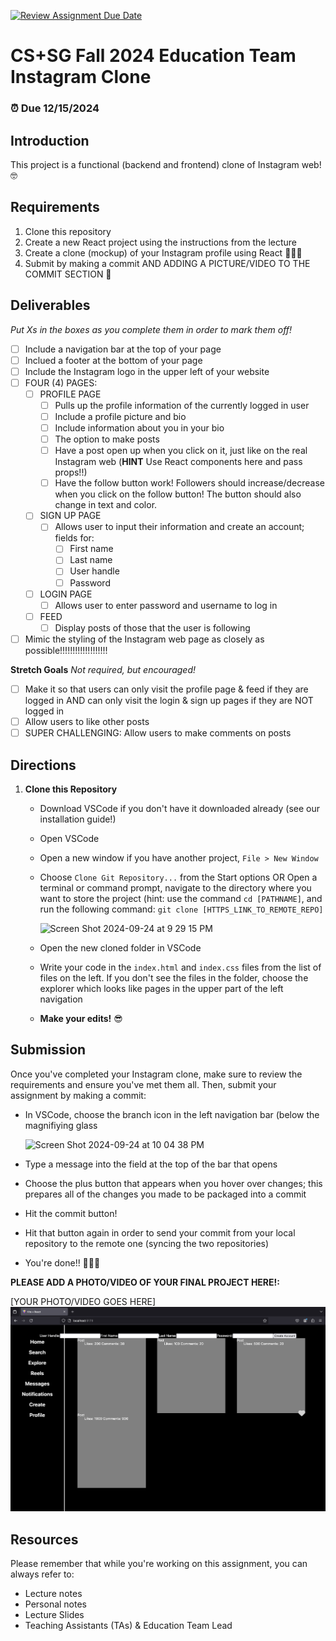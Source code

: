 [![Review Assignment Due Date](https://classroom.github.com/assets/deadline-readme-button-22041afd0340ce965d47ae6ef1cefeee28c7c493a6346c4f15d667ab976d596c.svg)](https://classroom.github.com/a/U7zKSaZp)
# CS+SG Fall 2024 Education Team Instagram Clone
### ⏰ Due 12/15/2024 

## Introduction
This project is a functional (backend and frontend) clone of Instagram web! 🤓

## Requirements
1. Clone this repository
2. Create a new React project using the instructions from the lecture
3. Create a clone (mockup) of your Instagram profile using React 👩🏾‍💻
4. Submit by making a commit AND ADDING A PICTURE/VIDEO TO THE COMMIT SECTION 🥳

## Deliverables
_Put Xs in the boxes as you complete them in order to mark them off!_ 

- [ ] Include a navigation bar at the top of your page
- [ ] Inclued a footer at the bottom of your page
- [ ] Include the Instagram logo in the upper left of your website
- [ ] FOUR (4) PAGES:
  - [ ] PROFILE PAGE
    - [ ] Pulls up the profile information of the currently logged in user
    - [ ] Include a profile picture and bio
    - [ ] Include information about you in your bio
    - [ ] The option to make posts 
    - [ ] Have a post open up when you click on it, just like on the real Instagram web (**HINT** Use React components here and pass props!!)
    - [ ] Have the follow button work! Followers should increase/decrease when you click on the follow button! The button should also change in text and color.
  - [ ] SIGN UP PAGE
    - [ ] Allows user to input their information and create an account; fields for:
      - [ ] First name
      - [ ] Last name
      - [ ] User handle
      - [ ] Password 
  - [ ] LOGIN PAGE
      - [ ] Allows user to enter password and username to log in
  - [ ] FEED
    - [ ] Display posts of those that the user is following
- [ ] Mimic the styling of the Instagram web page as closely as possible!!!!!!!!!!!!!!!!!!!

**Stretch Goals**
_Not required, but encouraged!_
- [ ] Make it so that users can only visit the profile page & feed if they are logged in AND can only visit the login & sign up pages if they are NOT logged in
- [ ] Allow users to like other posts
- [ ] SUPER CHALLENGING: Allow users to make comments on posts

## Directions
1. **Clone this Repository**
   - Download VSCode if you don't have it downloaded already (see our installation guide!)
   - Open VSCode
   - Open a new window if you have another project, `File > New Window`
   - Choose `Clone Git Repository...` from the Start options OR Open a terminal or command prompt, navigate to the directory where you want to store the project (hint: use the command `cd [PATHNAME]`, and run the following command: `git clone [HTTPS_LINK_TO_REMOTE_REPO]`
     
     ![Screen Shot 2024-09-24 at 9 29 15 PM](https://github.com/user-attachments/assets/14a68cc0-ef89-4203-8923-3068dbbd00ea)

   - Open the new cloned folder in VSCode
   - Write your code in the `index.html` and `index.css` files from the list of files on the left. If you don't see the files in the folder, choose the explorer which looks like pages in the upper part of the left navigation
   - **Make your edits!** 😎
   
## Submission
Once you've completed your Instagram clone, make sure to review the requirements and ensure you've met them all. Then, submit your assignment by making a commit:
   - In VSCode, choose the branch icon in the left navigation bar (below the magnifiying glass
     
     ![Screen Shot 2024-09-24 at 10 04 38 PM](https://github.com/user-attachments/assets/9284ed9e-7d61-4d1f-a953-85eaa48cbb39)
     
   - Type a message into the field at the top of the bar that opens
   - Choose the plus button that appears when you hover over changes; this prepares all of the changes you made to be packaged into a commit
   - Hit the commit button!
   - Hit that button again in order to send your commit from your local repository to the remote one (syncing the two repositories)
   - You're done!! 🎉🎉🎉


**PLEASE ADD A PHOTO/VIDEO OF YOUR FINAL PROJECT HERE!:**

[YOUR PHOTO/VIDEO GOES HERE]
![alt text](image.png)


## Resources
Please remember that while you're working on this assignment, you can always refer to:

- Lecture notes
- Personal notes
- Lecture Slides
- Teaching Assistants (TAs) & Education Team Lead
